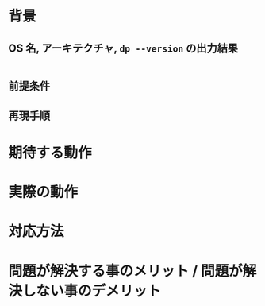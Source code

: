 # 背景

## OS 名, アーキテクチャ, ```dp --version``` の出力結果

```

```

## 前提条件

## 再現手順

# 期待する動作

# 実際の動作

# 対応方法

# 問題が解決する事のメリット / 問題が解決しない事のデメリット

